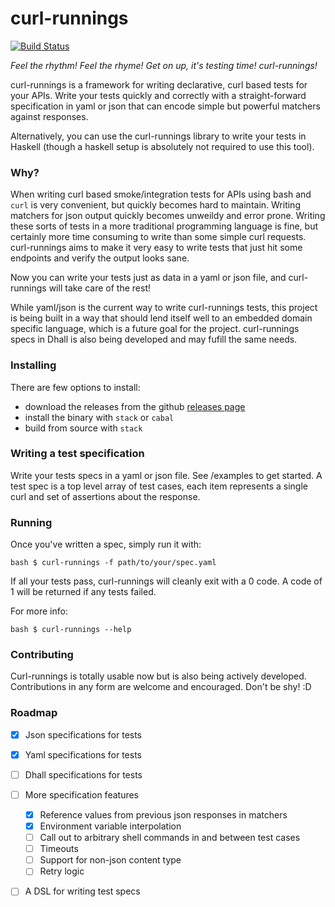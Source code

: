 # curl-runnings

[![Build Status](https://travis-ci.org/aviaviavi/curl-runnings.svg?branch=master)](https://travis-ci.org/aviaviavi/curl-runnings)

_Feel the rhythm! Feel the rhyme! Get on up, it's testing time! curl-runnings!_

curl-runnings is a framework for writing declarative, curl based tests for your
APIs. Write your tests quickly and correctly with a straight-forward
specification in yaml or json that can encode simple but powerful matchers
against responses.

Alternatively, you can use the curl-runnings library to write your tests in
Haskell (though a haskell setup is absolutely not required to use this tool).

### Why?

When writing curl based smoke/integration tests for APIs using bash and `curl`
is very convenient, but quickly becomes hard to maintain. Writing matchers for
json output quickly becomes unweildy and error prone. Writing these sorts of
tests in a more traditional programming language is fine, but certainly more
time consuming to write than some simple curl requests. curl-runnings aims to
make it very easy to write tests that just hit some endpoints and verify the
output looks sane.

Now you can write your tests just as data in a yaml or json file,
and curl-runnings will take care of the rest!

While yaml/json is the current way to write curl-runnings tests, this project is
being built in a way that should lend itself well to an embedded domain specific
language, which is a future goal for the project. curl-runnings specs in Dhall
is also being developed and may fufill the same needs.

### Installing

There are few options to install:

- download the releases from the
  github [releases page](https://github.com/aviaviavi/curl-runnings/releases)
- install the binary with `stack` or `cabal`
- build from source with `stack`

### Writing a test specification

Write your tests specs in a yaml or json file. See /examples to get
started. A test spec is a top level array of test cases, each item represents a
single curl and set of assertions about the response.

### Running

Once you've written a spec, simply run it with:

```bash $ curl-runnings -f path/to/your/spec.yaml ```

If all your tests pass, curl-runnings will cleanly exit with a 0 code. A code of
1 will be returned if any tests failed.

For more info:

```bash $ curl-runnings --help ```

### Contributing

Curl-runnings is totally usable now but is also being actively developed.
Contributions in any form are welcome and encouraged. Don't be shy! :D

### Roadmap

- [x] Json specifications for tests
- [x] Yaml specifications for tests
- [ ] Dhall specifications for tests
- [ ] More specification features
  - [x] Reference values from previous json responses in matchers
  - [x] Environment variable interpolation
  - [ ] Call out to arbitrary shell commands in and between test cases
  - [ ] Timeouts
  - [ ] Support for non-json content type
  - [ ] Retry logic
- [ ] A DSL for writing test specs
  
